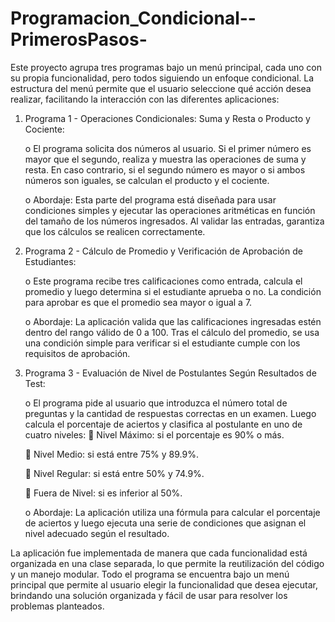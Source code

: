 # Programacion_Condicional--PrimerosPasos-

Este proyecto agrupa tres programas bajo un menú principal, cada uno con su propia funcionalidad, pero todos siguiendo un enfoque condicional. La estructura del menú permite que el usuario seleccione qué acción desea realizar, facilitando la interacción con las diferentes aplicaciones:

1.	Programa 1 - Operaciones Condicionales: Suma y Resta o Producto y Cociente:
   
    o	El programa solicita dos números al usuario. Si el primer número es mayor que el segundo, realiza y muestra las operaciones de suma y resta. En caso contrario, si el segundo número es mayor o si ambos números son iguales, se calculan el producto y el cociente.
  	
    o	Abordaje: Esta parte del programa está diseñada para usar condiciones simples y ejecutar las operaciones aritméticas en función del tamaño de los números ingresados. Al validar las entradas, garantiza que los cálculos se realicen correctamente.

2.	Programa 2 - Cálculo de Promedio y Verificación de Aprobación de Estudiantes:
   
    o	Este programa recibe tres calificaciones como entrada, calcula el promedio y luego determina si el estudiante aprueba o no. La condición para aprobar es que el promedio sea mayor o igual a 7.
  	
    o	Abordaje: La aplicación valida que las calificaciones ingresadas estén dentro del rango válido de 0 a 100. Tras el cálculo del promedio, se usa una condición simple para verificar si el estudiante cumple con los requisitos de aprobación.
  	
3.	Programa 3 - Evaluación de Nivel de Postulantes Según Resultados de Test:
   
    o	El programa pide al usuario que introduzca el número total de preguntas y la cantidad de respuestas correctas en un examen. Luego calcula el porcentaje de aciertos y clasifica al postulante en uno de cuatro niveles:
      	Nivel Máximo: si el porcentaje es 90% o más.
  	
      	Nivel Medio: si está entre 75% y 89.9%.
  	
      	Nivel Regular: si está entre 50% y 74.9%.
  	
      	Fuera de Nivel: si es inferior al 50%.
  	
    o	Abordaje: La aplicación utiliza una fórmula para calcular el porcentaje de aciertos y luego ejecuta una serie de condiciones que asignan el nivel adecuado según el resultado.


La aplicación fue implementada de manera que cada funcionalidad está organizada en una clase separada, lo que permite la reutilización del código y un manejo modular. Todo el programa se encuentra bajo un menú principal que permite al usuario elegir la funcionalidad que desea ejecutar, brindando una solución organizada y fácil de usar para resolver los problemas planteados.
